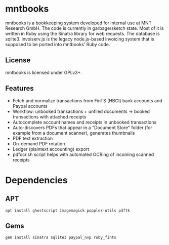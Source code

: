 # mntbooks

mntbooks is a bookkeeping system developed for internal use at MNT Research GmbH.
The code is currently in garbage/sketch state. Most of it is written in Ruby using the Sinatra library for web requests. The database is sqlite3.
invoiserv.js is the legacy node.js-based invoicing system that is supposed to be ported into mntbooks' Ruby code.

## License

mntbooks is licensed under GPLv3+.

## Features

- Fetch and normalize transactions from FinTS (HBCI) bank accounts and Paypal accounts
- Workflow: unbooked transactions + unfiled documents -> booked transactions with attached receipts
- Autocomplete account names and receipts in unbooked transactions
- Auto-discovers PDFs that appear in a "Document Store" folder (for example from a document scanner), generates thumbnails
- PDF text extraction
- On-demand PDF rotation
- Ledger (plaintext accounting) export
- pdfocr.sh script helps with automated OCRing of incoming scanned receipts

# Dependencies

## APT

`apt install ghostscript imagemagick poppler-utils pdftk`

## Gems

`gem install sinatra sqlite3 paypal_nvp ruby_fints`

